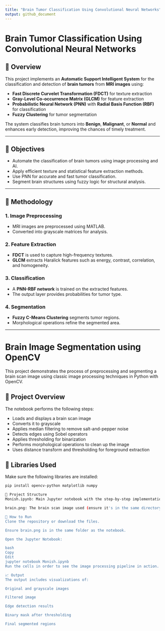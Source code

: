 ```yaml
---
title: "Brain Tumor Classification Using Convolutional Neural Networks"
output: github_document
---
```


# Brain Tumor Classification Using Convolutional Neural Networks

## 🧠 Overview

This project implements an **Automatic Support Intelligent System** for the classification and detection of **brain tumors** from **MRI images** using:

- **Fast Discrete Curvelet Transformation (FDCT)** for texture extraction
- **Gray-Level Co-occurrence Matrix (GLCM)** for feature extraction
- **Probabilistic Neural Network (PNN)** with **Radial Basis Function (RBF)** for classification
- **Fuzzy Clustering** for tumor segmentation

The system classifies brain tumors into **Benign**, **Malignant**, or **Normal** and enhances early detection, improving the chances of timely treatment.

---

## 🎯 Objectives

- Automate the classification of brain tumors using image processing and AI.
- Apply efficient texture and statistical feature extraction methods.
- Use PNN for accurate and fast tumor classification.
- Segment brain structures using fuzzy logic for structural analysis.

---

## 🔧 Methodology

### 1. Image Preprocessing
- MRI images are preprocessed using MATLAB.
- Converted into grayscale matrices for analysis.

### 2. Feature Extraction
- **FDCT** is used to capture high-frequency textures.
- **GLCM** extracts Haralick features such as energy, contrast, correlation, and homogeneity.

### 3. Classification
- A **PNN-RBF network** is trained on the extracted features.
- The output layer provides probabilities for tumor type.

### 4. Segmentation
- **Fuzzy C-Means Clustering** segments tumor regions.
- Morphological operations refine the segmented area.

---

# Brain Image Segmentation using OpenCV

This project demonstrates the process of preprocessing and segmenting a brain scan image using classic image processing techniques in Python with OpenCV.

## 📌 Project Overview

The notebook performs the following steps:
- Loads and displays a brain scan image
- Converts it to grayscale
- Applies median filtering to remove salt-and-pepper noise
- Detects edges using Sobel operators
- Applies thresholding for binarization
- Performs morphological operations to clean up the image
- Uses distance transform and thresholding for foreground extraction

## 🧰 Libraries Used

Make sure the following libraries are installed:

```bash
pip install opencv-python matplotlib numpy

📂 Project Structure
Monish.ipynb: Main Jupyter notebook with the step-by-step implementation.

brain.png: The brain scan image used (ensure it's in the same directory as the notebook).

🚀 How to Run
Clone the repository or download the files.

Ensure brain.png is in the same folder as the notebook.

Open the Jupyter Notebook:

bash
Copy
Edit
jupyter notebook Monish.ipynb
Run the cells in order to see the image processing pipeline in action.

📈 Output
The output includes visualizations of:

Original and grayscale images

Filtered image

Edge detection results

Binary mask after thresholding

Final segmented regions

